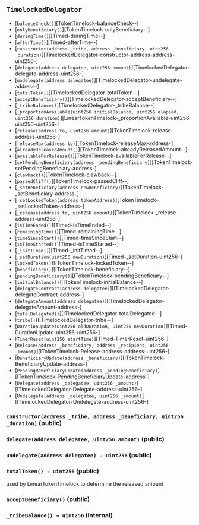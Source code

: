 ## <span id="TimelockedDelegator"></span> `TimelockedDelegator`



- [`balanceCheck()`][TokenTimelock-balanceCheck--]
- [`onlyBeneficiary()`][TokenTimelock-onlyBeneficiary--]
- [`duringTime()`][Timed-duringTime--]
- [`afterTime()`][Timed-afterTime--]
- [`constructor(address _tribe, address _beneficiary, uint256 _duration)`][TimelockedDelegator-constructor-address-address-uint256-]
- [`delegate(address delegatee, uint256 amount)`][TimelockedDelegator-delegate-address-uint256-]
- [`undelegate(address delegatee)`][TimelockedDelegator-undelegate-address-]
- [`totalToken()`][TimelockedDelegator-totalToken--]
- [`acceptBeneficiary()`][TimelockedDelegator-acceptBeneficiary--]
- [`_tribeBalance()`][TimelockedDelegator-_tribeBalance--]
- [`_proportionAvailable(uint256 initialBalance, uint256 elapsed, uint256 duration)`][LinearTokenTimelock-_proportionAvailable-uint256-uint256-uint256-]
- [`release(address to, uint256 amount)`][TokenTimelock-release-address-uint256-]
- [`releaseMax(address to)`][TokenTimelock-releaseMax-address-]
- [`alreadyReleasedAmount()`][TokenTimelock-alreadyReleasedAmount--]
- [`availableForRelease()`][TokenTimelock-availableForRelease--]
- [`setPendingBeneficiary(address _pendingBeneficiary)`][TokenTimelock-setPendingBeneficiary-address-]
- [`clawback()`][TokenTimelock-clawback--]
- [`passedCliff()`][TokenTimelock-passedCliff--]
- [`_setBeneficiary(address newBeneficiary)`][TokenTimelock-_setBeneficiary-address-]
- [`_setLockedToken(address tokenAddress)`][TokenTimelock-_setLockedToken-address-]
- [`_release(address to, uint256 amount)`][TokenTimelock-_release-address-uint256-]
- [`isTimeEnded()`][Timed-isTimeEnded--]
- [`remainingTime()`][Timed-remainingTime--]
- [`timeSinceStart()`][Timed-timeSinceStart--]
- [`isTimeStarted()`][Timed-isTimeStarted--]
- [`_initTimed()`][Timed-_initTimed--]
- [`_setDuration(uint256 newDuration)`][Timed-_setDuration-uint256-]
- [`lockedToken()`][ITokenTimelock-lockedToken--]
- [`beneficiary()`][ITokenTimelock-beneficiary--]
- [`pendingBeneficiary()`][ITokenTimelock-pendingBeneficiary--]
- [`initialBalance()`][ITokenTimelock-initialBalance--]
- [`delegateContract(address delegatee)`][ITimelockedDelegator-delegateContract-address-]
- [`delegateAmount(address delegatee)`][ITimelockedDelegator-delegateAmount-address-]
- [`totalDelegated()`][ITimelockedDelegator-totalDelegated--]
- [`tribe()`][ITimelockedDelegator-tribe--]
- [`DurationUpdate(uint256 oldDuration, uint256 newDuration)`][Timed-DurationUpdate-uint256-uint256-]
- [`TimerReset(uint256 startTime)`][Timed-TimerReset-uint256-]
- [`Release(address _beneficiary, address _recipient, uint256 _amount)`][ITokenTimelock-Release-address-address-uint256-]
- [`BeneficiaryUpdate(address _beneficiary)`][ITokenTimelock-BeneficiaryUpdate-address-]
- [`PendingBeneficiaryUpdate(address _pendingBeneficiary)`][ITokenTimelock-PendingBeneficiaryUpdate-address-]
- [`Delegate(address _delegatee, uint256 _amount)`][ITimelockedDelegator-Delegate-address-uint256-]
- [`Undelegate(address _delegatee, uint256 _amount)`][ITimelockedDelegator-Undelegate-address-uint256-]
### <span id="TimelockedDelegator-constructor-address-address-uint256-"></span> `constructor(address _tribe, address _beneficiary, uint256 _duration)` (public)



### <span id="TimelockedDelegator-delegate-address-uint256-"></span> `delegate(address delegatee, uint256 amount)` (public)



### <span id="TimelockedDelegator-undelegate-address-"></span> `undelegate(address delegatee) → uint256` (public)



### <span id="TimelockedDelegator-totalToken--"></span> `totalToken() → uint256` (public)

used by LinearTokenTimelock to determine the released amount

### <span id="TimelockedDelegator-acceptBeneficiary--"></span> `acceptBeneficiary()` (public)



### <span id="TimelockedDelegator-_tribeBalance--"></span> `_tribeBalance() → uint256` (internal)



